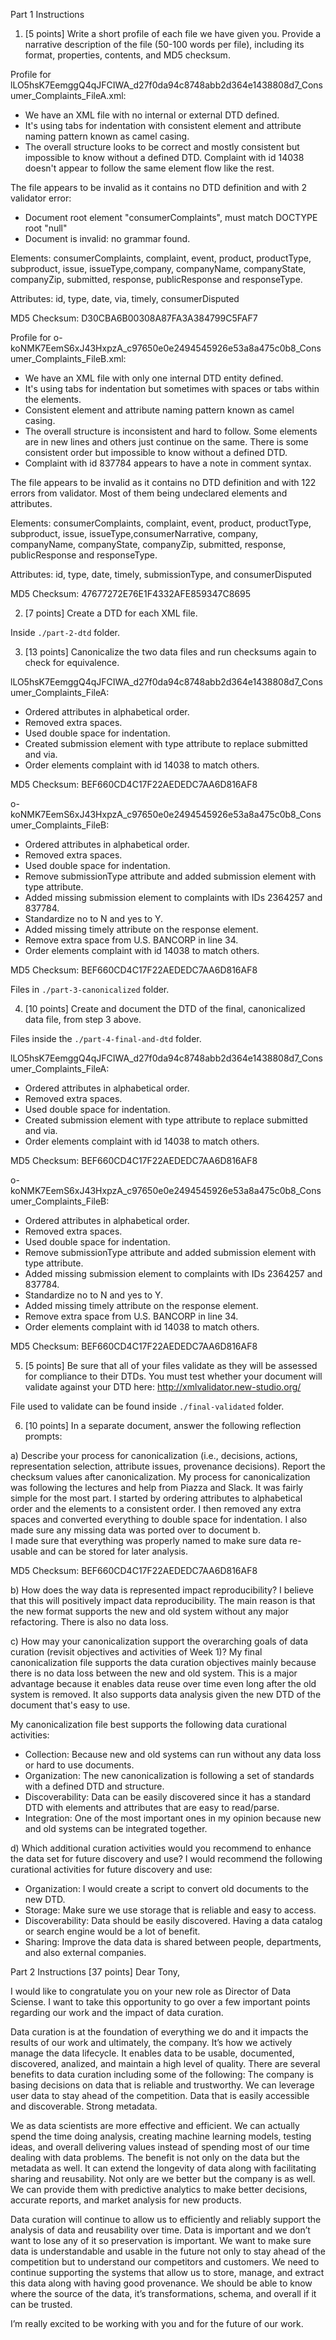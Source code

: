 Part 1 Instructions

1. [5 points] Write a short profile of each file we have given you. Provide a narrative description of the file (50-100 words per file), including its format, properties, contents, and MD5 checksum. 

Profile for lLO5hsK7EemggQ4qJFCIWA_d27f0da94c8748abb2d364e1438808d7_Consumer_Complaints_FileA.xml:
  - We have an XML file with no internal or external DTD defined. 
  - It's using tabs for indentation with consistent element and attribute naming pattern known as camel casing. 
  - The overall structure looks to be correct and mostly consistent but impossible to know without a defined DTD. Complaint with id 14038 doesn't appear to follow the same element flow like the rest. 

The file appears to be invalid as it contains no DTD definition and with 2 validator error:  

- Document root element "consumerComplaints", must match DOCTYPE root "null"
- Document is invalid: no grammar found.

Elements: consumerComplaints, complaint, event, product, productType, subproduct, issue, issueType,company, companyName, companyState, companyZip, submitted, response, publicResponse and responseType. 

Attributes: id, type, date, via, timely, consumerDisputed

MD5 Checksum: D30CBA6B00308A87FA3A384799C5FAF7


Profile for o-koNMK7EemS6xJ43HxpzA_c97650e0e2494545926e53a8a475c0b8_Consumer_Complaints_FileB.xml:
  - We have an XML file with only one internal DTD entity defined. 
  - It's using tabs for indentation but sometimes with spaces or tabs within the elements. 
  - Consistent element and attribute naming pattern known as camel casing. 
  - The overall structure is inconsistent and hard to follow. Some elements are in new lines and others just continue on the same. There is some consistent order but impossible to know without a defined DTD. 
  - Complaint with id 837784 appears to have a note in comment syntax. 

The file appears to be invalid as it contains no DTD definition and with 122 errors from validator. Most of them being undeclared elements and attributes. 

Elements: consumerComplaints, complaint, event, product, productType, subproduct, issue, issueType,consumerNarrative, company, companyName, companyState, companyZip, submitted, response, publicResponse and responseType. 

Attributes: id, type, date, timely, submissionType, and consumerDisputed

MD5 Checksum: 47677272E76E1F4332AFE859347C8695

2. [7 points] Create a DTD for each XML file. 

Inside `./part-2-dtd` folder.


3. [13 points] Canonicalize the two data files and run checksums again to check for equivalence.

lLO5hsK7EemggQ4qJFCIWA_d27f0da94c8748abb2d364e1438808d7_Consumer_Complaints_FileA:
- Ordered attributes in alphabetical order. 
- Removed extra spaces. 
- Used double space for indentation.  
- Created submission element with type attribute to replace submitted and via. 
- Order elements complaint with id 14038 to match others. 

MD5 Checksum: BEF660CD4C17F22AEDEDC7AA6D816AF8


o-koNMK7EemS6xJ43HxpzA_c97650e0e2494545926e53a8a475c0b8_Consumer_Complaints_FileB:
- Ordered attributes in alphabetical order. 
- Removed extra spaces. 
- Used double space for indentation.  
- Remove submissionType attribute and added submission element with type attribute.
- Added missing submission element to complaints with IDs 2364257 and 837784.
- Standardize no to N and yes to Y. 
- Added missing timely attribute on the response element.
- Remove extra space from U.S. BANCORP in line 34.
- Order elements complaint with id 14038 to match others. 

MD5 Checksum: BEF660CD4C17F22AEDEDC7AA6D816AF8

Files in `./part-3-canonicalized` folder.

4. [10 points] Create and document the DTD of the final, canonicalized data file, from step 3 above.

Files inside the `./part-4-final-and-dtd` folder.

lLO5hsK7EemggQ4qJFCIWA_d27f0da94c8748abb2d364e1438808d7_Consumer_Complaints_FileA:
- Ordered attributes in alphabetical order. 
- Removed extra spaces. 
- Used double space for indentation.  
- Created submission element with type attribute to replace submitted and via. 
- Order elements complaint with id 14038 to match others. 

MD5 Checksum: BEF660CD4C17F22AEDEDC7AA6D816AF8

o-koNMK7EemS6xJ43HxpzA_c97650e0e2494545926e53a8a475c0b8_Consumer_Complaints_FileB:
- Ordered attributes in alphabetical order. 
- Removed extra spaces. 
- Used double space for indentation.  
- Remove submissionType attribute and added submission element with type attribute.
- Added missing submission element to complaints with IDs 2364257 and 837784.
- Standardize no to N and yes to Y. 
- Added missing timely attribute on the response element.
- Remove extra space from U.S. BANCORP in line 34.
- Order elements complaint with id 14038 to match others. 

MD5 Checksum: BEF660CD4C17F22AEDEDC7AA6D816AF8

5. [5 points] Be sure that all of your files validate as they will be assessed for compliance to their DTDs. You must test whether your document will validate against your DTD here: http://xmlvalidator.new-studio.org/

File used to validate can be found inside `./final-validated` folder.

6. [10 points] In a separate document, answer the following reflection prompts:

a) Describe your process for canonicalization (i.e., decisions, actions, representation selection, attribute issues, provenance decisions). Report the checksum values after canonicalization.
My process for canonicalization was following the lectures and help from Piazza and Slack. It was fairly simple for the most part. 
I started by ordering attributes to alphabetical order and the elements to a consistent order. 
I then removed any extra spaces and converted everything to double space for indentation. I also made sure any missing data was ported over to document b.  
I made sure that everything was properly named to make sure data re-usable and can be stored for later analysis. 

MD5 Checksum: BEF660CD4C17F22AEDEDC7AA6D816AF8

b) How does the way data is represented impact reproducibility?
I believe that this will positively impact data reproducibility. The main reason is that the new format 
supports the new and old system without any major refactoring. There is also no data loss.  

c) How may your canonicalization support the overarching goals of data curation (revisit objectives and activities of Week 1)?
My final canonicalization file supports the data curation objectives mainly because there is no data
loss between the new and old system. This is a major advantage because it enables data reuse over time even long after the old system is removed. 
It also supports data analysis given the new DTD of the document that's easy to use. 

My canonicalization file best supports the following data curational activities: 
- Collection: Because new and old systems can run without any data loss or hard to use documents. 
- Organization: The new canonicalization is following a set of standards with a defined DTD and structure. 
- Discoverability: Data can be easily discovered since it has a standard DTD with elements and attributes that are easy to read/parse.
- Integration: One of the most important ones in my opinion because new and old systems can be integrated together. 

d) Which additional curation activities would you recommend to enhance the data set for future discovery and use?
I would recommend the following curational activities for future discovery and use: 
- Organization: I would create a script to convert old documents to the new DTD.
- Storage: Make sure we use storage that is reliable and easy to access. 
- Discoverability: Data should be easily discovered. Having a data catalog or search engine would be a lot of benefit. 
- Sharing: Improve the data data is shared between people, departments, and also external companies. 


Part 2 Instructions [37 points]
Dear Tony, 

I would like to congratulate you on your new role as Director of Data Sciense. I want to take this opportunity to go over a few important points regarding our work and the impact of data curation. 

Data curation is at the foundation of everything we do and it impacts the results of our work and ultimately, the company. It’s how we actively manage the data lifecycle. It enables data to be usable, documented, discovered, analized, and maintain a high level of quality. There are several benefits to data curation including some of the following: 
The company is basing decisions on data that is reliable and trustworthy. 
We can leverage user data to stay ahead of the competition. 
Data that is easily accessible and discoverable. 
Strong metadata. 

We as data scientists are more effective and efficient. We can actually spend the time doing analysis, creating machine learning models, testing ideas, and overall delivering values instead of spending most of our time dealing with data problems. The benefit is not only on the data but the metadata as well. It can extend the longevity of data along with facilitating sharing and reusability.  Not only are we better but the company is as well. We can provide them with predictive analytics to make better decisions, accurate reports, and market analysis for new products. 

Data curation will continue to allow us to efficiently and reliably support the analysis of data and reusability over time. Data is important and we don’t want to lose any of it so preservation is important. We want to make sure data is understandable and usable in the future not only to stay ahead of the competition but to understand our competitors and customers. We need to continue supporting the systems that allow us to store, manage, and extract this data along with having good provenance. We should be able to know where the source of the data, it’s transformations, schema, and overall if it can be trusted. 

I’m really excited to be working with you and for the future of our work. 

